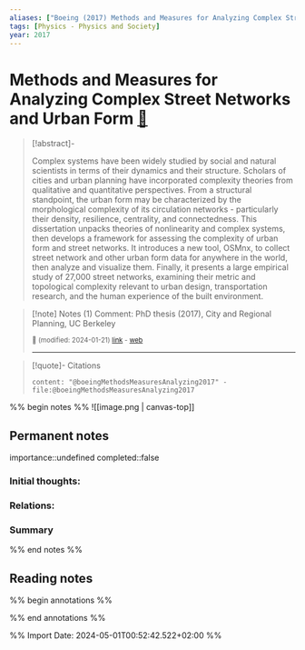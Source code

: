 ```yaml
---
aliases: ["Boeing (2017) Methods and Measures for Analyzing Complex Street Networks and Urban Form"]
tags: [Physics - Physics and Society]
year: 2017
---
```

# Methods and Measures for Analyzing Complex Street Networks and Urban Form [📖](zotero://select/library/items/WQJEI9AR)

> [!abstract]-
> 
> Complex systems have been widely studied by social and natural scientists in terms of their dynamics and their structure. Scholars of cities and urban planning have incorporated complexity theories from qualitative and quantitative perspectives. From a structural standpoint, the urban form may be characterized by the morphological complexity of its circulation networks - particularly their density, resilience, centrality, and connectedness. This dissertation unpacks theories of nonlinearity and complex systems, then develops a framework for assessing the complexity of urban form and street networks. It introduces a new tool, OSMnx, to collect street network and other urban form data for anywhere in the world, then analyze and visualize them. Finally, it presents a large empirical study of 27,000 street networks, examining their metric and topological complexity relevant to urban design, transportation research, and the human experience of the built environment.
> 


> [!note] Notes (1)
> Comment: PhD thesis (2017), City and Regional Planning, UC Berkeley
> 
> <small>📝️ (modified: 2024-01-21) [link](zotero://select/library/items/E5PESL35) - [web](http://zotero.org/users/12121940/items/E5PESL35)</small>
>  
> ---

> [!quote]- Citations
> 
> ```query
> content: "@boeingMethodsMeasuresAnalyzing2017" -file:@boeingMethodsMeasuresAnalyzing2017
> ```

%% begin notes %%
![[image.png | canvas-top]]
## Permanent notes
importance::undefined
completed::false
### Initial thoughts:


### Relations:


### Summary


%% end notes %%
## Reading notes
%% begin annotations %%

%% end annotations %%



%% Import Date: 2024-05-01T00:52:42.522+02:00 %%
